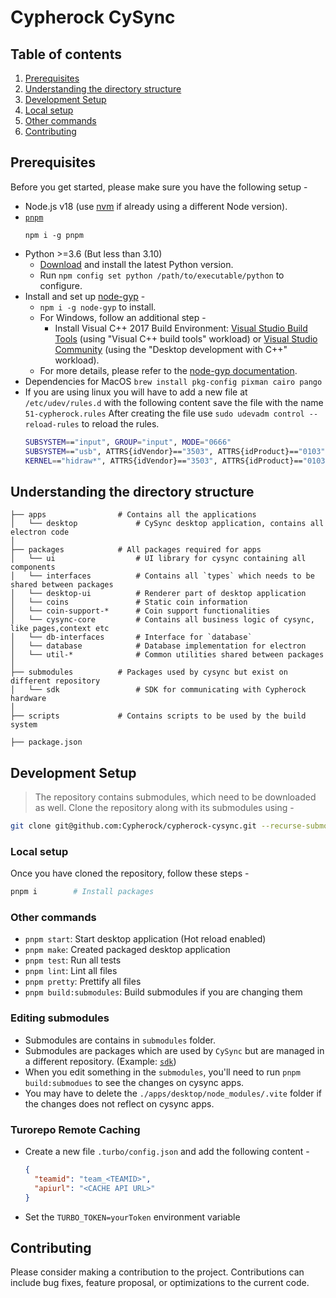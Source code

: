 # Cypherock CySync

## Table of contents

1. [Prerequisites](#prerequisites)
2. [Understanding the directory structure](#understanding-the-directory-structure)
3. [Development Setup](#development-setup)
4. [Local setup](#local-setup)
5. [Other commands](#other-commands)
6. [Contributing](#contributing)

## Prerequisites

Before you get started, please make sure you have the following setup -

- Node.js v18 (use [nvm][1] if already using a different Node version).
- [`pnpm`][2]
  ```
  npm i -g pnpm
  ```
- Python >=3.6 (But less than 3.10)
  - [Download][7] and install the latest Python version.
  - Run `npm config set python /path/to/executable/python` to configure.
- Install and set up [node-gyp][6] -
  - `npm i -g node-gyp` to install.
  - For Windows, follow an additional step -
    - Install Visual C++ 2017 Build Environment: [Visual Studio Build Tools][3] (using "Visual C++ build tools" workload) or [Visual Studio Community][4] (using the "Desktop development with C++" workload).
  - For more details, please refer to the [node-gyp documentation][5].
- Dependencies for MacOS
  `brew install pkg-config pixman cairo pango`
- If you are using linux you will have to add a new file at `/etc/udev/rules.d` with the following content save the file with the name `51-cypherock.rules`
  After creating the file use `sudo udevadm control --reload-rules` to reload the rules.
  ```sh
  SUBSYSTEM=="input", GROUP="input", MODE="0666"
  SUBSYSTEM=="usb", ATTRS{idVendor}=="3503", ATTRS{idProduct}=="0103", MODE:="666", GROUP="plugdev"
  KERNEL=="hidraw*", ATTRS{idVendor}=="3503", ATTRS{idProduct}=="0103", MODE="0666", GROUP="plugdev"
  ```

## Understanding the directory structure

```
├── apps                # Contains all the applications
│   └── desktop             # CySync desktop application, contains all electron code
│
├── packages            # All packages required for apps
│   └── ui                  # UI library for cysync containing all components
│   └── interfaces          # Contains all `types` which needs to be shared between packages
│   └── desktop-ui          # Renderer part of desktop application
│   └── coins               # Static coin information
│   └── coin-support-*      # Coin support functionalities
│   └── cysync-core         # Contains all business logic of cysync, like pages,context etc
│   └── db-interfaces       # Interface for `database`
│   └── database            # Database implementation for electron
│   └── util-*              # Common utilities shared between packages
│
├── submodules          # Packages used by cysync but exist on different repository
│   └── sdk                 # SDK for communicating with Cypherock hardware
│
├── scripts             # Contains scripts to be used by the build system

├── package.json

```

## Development Setup

> The repository contains submodules, which need to be downloaded as well.
> Clone the repository along with its submodules using -

```sh
git clone git@github.com:Cypherock/cypherock-cysync.git --recurse-submodules
```

### Local setup

Once you have cloned the repository, follow these steps -

```sh
pnpm i        # Install packages
```

### Other commands

- `pnpm start`: Start desktop application (Hot reload enabled)
- `pnpm make`: Created packaged desktop application
- `pnpm test`: Run all tests
- `pnpm lint`: Lint all files
- `pnpm pretty`: Prettify all files
- `pnpm build:submodules`: Build submodules if you are changing them

### Editing submodules

- Submodules are contains in `submodules` folder.
- Submodules are packages which are used by `CySync` but are managed in a different
  repository. (Example: [`sdk`](https://github.com/Cypherock/sdk))
- When you edit something in the `submodules`, you'll need to run `pnpm build:submodues`
  to see the changes on cysync apps.
- You may have to delete the `./apps/desktop/node_modules/.vite` folder if the
  changes does not reflect on cysync apps.

### Turorepo Remote Caching

- Create a new file `.turbo/config.json` and add the following content -
  ```json
  {
    "teamid": "team_<TEAMID>",
    "apiurl": "<CACHE API URL>"
  }
  ```
- Set the `TURBO_TOKEN=yourToken` environment variable

## Contributing

Please consider making a contribution to the project. Contributions can include bug fixes, feature proposal, or optimizations to the current code.

[1]: https://nodejs.org/en/download/package-manager/#nvm 'How to use NVM'
[2]: https://pnpm.io/ 'Pnpm documentation'
[3]: https://visualstudio.microsoft.com/thank-you-downloading-visual-studio/?sku=BuildTools 'MS VS Build Tools'
[4]: https://visualstudio.microsoft.com/thank-you-downloading-visual-studio/?sku=Community 'MS VS Community'
[5]: https://github.com/nodejs/node-gyp 'node-gyp documentation'
[6]: https://github.com/nodejs/node-gyp#on-windows 'Configure node-gyp on Windows'
[7]: https://www.python.org/downloads 'Download Python'
